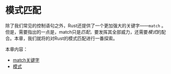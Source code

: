 # 模式匹配

除了我们常见的控制语句之外，Rust还提供了一个更加强大的关键字——`match` 。但是，需要指出的一点是，match只是*匹配*，要发挥其全部威力，还需要*模式*的配合。本章，我们就将的对Rust的模式匹配进行一番探索。

本章内容：
* [match关键字](match.md)
* [模式](pattern.md)
